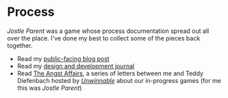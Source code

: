 # Process

*Jostle Parent* was a game whose process documentation spread out all over the place. I've done my best to collect some of the pieces back together.

* Read my [public-facing blog post](./blog.md)
* Read my [design and development journal](./journal.md)
* Read [The Angst Affairs](./the-angst-affairs), a series of letters between me and Teddy Diefenbach hosted by [*Unwinnable*](https://unwinnable.com/?s=angst+affairs) about our in-progress games (for me this was *Jostle Parent*)

